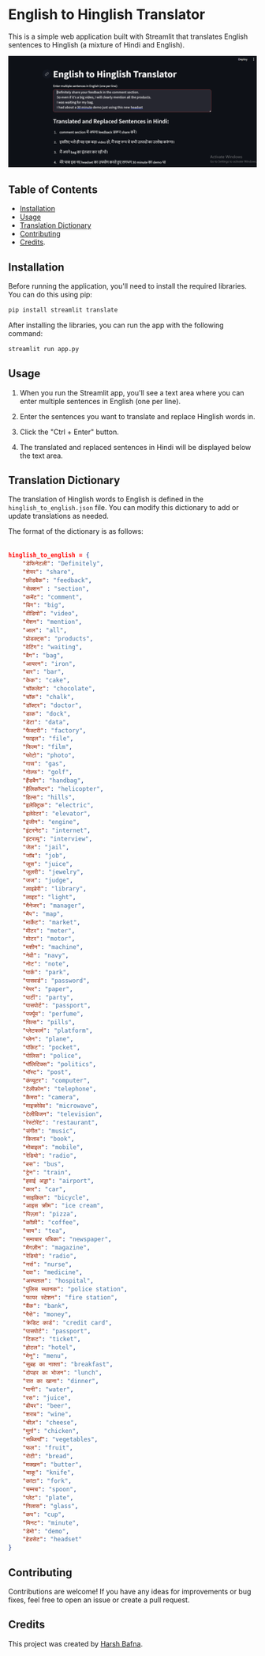 # English to Hinglish Translator

This is a simple web application built with Streamlit that translates English sentences to Hinglish (a mixture of Hindi and English). 

![Translator App](screenshot.png)

## Table of Contents

- [Installation](#installation)
- [Usage](#usage)
- [Translation Dictionary](#translation-dictionary)
- [Contributing](#contributing)
- [Credits](#credits).

## Installation

Before running the application, you'll need to install the required libraries. You can do this using pip:

```bash
pip install streamlit translate
```

After installing the libraries, you can run the app with the following command:

```bash
streamlit run app.py
```

## Usage

1. When you run the Streamlit app, you'll see a text area where you can enter multiple sentences in English (one per line).

2. Enter the sentences you want to translate and replace Hinglish words in.

3. Click the "Ctrl + Enter" button.

4. The translated and replaced sentences in Hindi will be displayed below the text area.

## Translation Dictionary

The translation of Hinglish words to English is defined in the `hinglish_to_english.json` file. You can modify this dictionary to add or update translations as needed.

The format of the dictionary is as follows:

```json

hinglish_to_english = {
    "डेफिनेटली": "Definitely",
    "शेयर": "share",
    "फ़ीडबैक": "feedback",
    "सेक्शन" : "section",
    "कमेंट": "comment",
    "बिग": "big",
    "वीडियो": "video",
    "मेंशन": "mention",
    "आल": "all",
    "प्रोडक्ट्स": "products",
    "वेटिंग": "waiting",
    "बैग": "bag",
    "आयरन": "iron",
    "बार": "bar",
    "केक": "cake",
    "चॉकलेट": "chocolate",
    "चॉक": "chalk",
    "डॉक्टर": "doctor",
    "डाक": "dock",
    "डेटा": "data",
    "फैक्टरी": "factory",
    "फाइल": "file",
    "फिल्म": "film",
    "फोटो": "photo",
    "गास": "gas",
    "गोल्फ": "golf",
    "हैंडबैग": "handbag",
    "हैलिकॉप्टर": "helicopter",
    "हिल्स": "hills",
    "इलेक्ट्रिक": "electric",
    "इलेवेटर": "elevator",
    "इंजीन": "engine",
    "इंटरनेट": "internet",
    "इंटरव्यू": "interview",
    "जेल": "jail",
    "जॉब": "job",
    "जूस": "juice",
    "जूलरी": "jewelry",
    "जज": "judge",
    "लाइब्रेरी": "library",
    "लाइट": "light",
    "मैनेजर": "manager",
    "मैप": "map",
    "मार्केट": "market",
    "मीटर": "meter",
    "मोटर": "motor",
    "मशीन": "machine",
    "नेवी": "navy",
    "नोट": "note",
    "पार्क": "park",
    "पासवर्ड": "password",
    "पेपर": "paper",
    "पार्टी": "party",
    "पासपोर्ट": "passport",
    "पर्फ्यूम": "perfume",
    "पिल्स": "pills",
    "प्लेटफार्म": "platform",
    "प्लेन": "plane",
    "पॉकेट": "pocket",
    "पोलिस": "police",
    "पॉलिटिक्स": "politics",
    "पॉस्ट": "post",
    "कंप्यूटर": "computer",
    "टेलीफ़ोन": "telephone",
    "कैमरा": "camera",
    "माइक्रोवेव": "microwave",
    "टेलीविजन": "television",
    "रेस्टोरेंट": "restaurant",
    "संगीत": "music",
    "किताब": "book",
    "मोबाइल": "mobile",
    "रेडियो": "radio",
    "बस": "bus",
    "ट्रेन": "train",
    "हवाई अड्डा": "airport",
    "कार": "car",
    "साइकिल": "bicycle",
    "आइस क्रीम": "ice cream",
    "पिज़्ज़ा": "pizza",
    "कॉफ़ी": "coffee",
    "चाय": "tea",
    "समाचार पत्रिका": "newspaper",
    "मैगज़ीन": "magazine",
    "रेडियो": "radio",
    "नर्स": "nurse",
    "दवा": "medicine",
    "अस्पताल": "hospital",
    "पुलिस स्थानक": "police station",
    "फायर स्टेशन": "fire station",
    "बैंक": "bank",
    "पैसे": "money",
    "क्रेडिट कार्ड": "credit card",
    "पासपोर्ट": "passport",
    "टिकट": "ticket",
    "होटल": "hotel",
    "मेनू": "menu",
    "सुबह का नाश्ता": "breakfast",
    "दोपहर का भोजन": "lunch",
    "रात का खाना": "dinner",
    "पानी": "water",
    "रस": "juice",
    "बीयर": "beer",
    "शराब": "wine",
    "चीज़": "cheese",
    "मुर्ग़ा": "chicken",
    "सब्जियाँ": "vegetables",
    "फल": "fruit",
    "रोटी": "bread",
    "मक्खन": "butter",
    "चाकू": "knife",
    "कांटा": "fork",
    "चम्मच": "spoon",
    "प्लेट": "plate",
    "गिलास": "glass",
    "कप": "cup",
    "मिनट": "minute",
    "डेमो": "demo",
    "हेडसेट": "headset"
}
```

## Contributing

Contributions are welcome! If you have any ideas for improvements or bug fixes, feel free to open an issue or create a pull request.


## Credits

This project was created by [Harsh Bafna](https://github.com/harshbafnaa).

